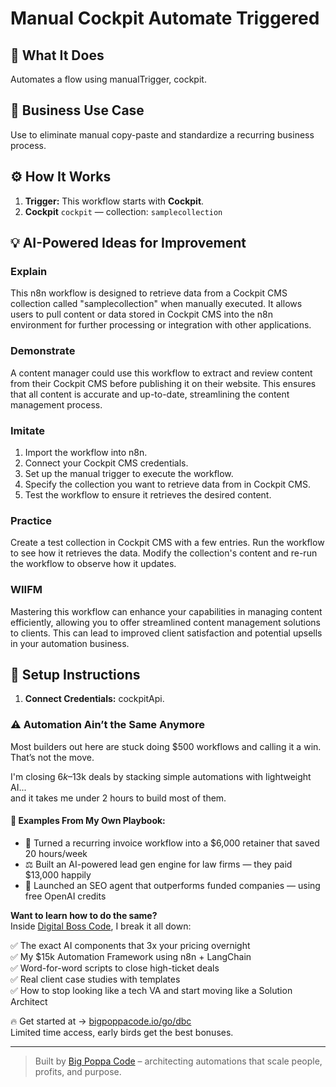 # Manual Cockpit Automate Triggered
  ## 🚀 What It Does
  Automates a flow using manualTrigger, cockpit.
  
  ## 💼 Business Use Case
  Use to eliminate manual copy-paste and standardize a recurring business process.
  
  ## ⚙️ How It Works
  1. **Trigger:** This workflow starts with **Cockpit**.
  2. **Cockpit** `cockpit` — collection: `samplecollection`
  
  ## 💡 AI-Powered Ideas for Improvement
  ### Explain
This n8n workflow is designed to retrieve data from a Cockpit CMS collection called "samplecollection" when manually executed. It allows users to pull content or data stored in Cockpit CMS into the n8n environment for further processing or integration with other applications.

### Demonstrate
A content manager could use this workflow to extract and review content from their Cockpit CMS before publishing it on their website. This ensures that all content is accurate and up-to-date, streamlining the content management process.

### Imitate
1. Import the workflow into n8n.
2. Connect your Cockpit CMS credentials.
3. Set up the manual trigger to execute the workflow.
4. Specify the collection you want to retrieve data from in Cockpit CMS.
5. Test the workflow to ensure it retrieves the desired content.

### Practice
Create a test collection in Cockpit CMS with a few entries. Run the workflow to see how it retrieves the data. Modify the collection's content and re-run the workflow to observe how it updates.

### WIIFM
Mastering this workflow can enhance your capabilities in managing content efficiently, allowing you to offer streamlined content management solutions to clients. This can lead to improved client satisfaction and potential upsells in your automation business.
  
  ## 🔧 Setup Instructions
  1. **Connect Credentials:** cockpitApi.
  
### ⚠️ Automation Ain’t the Same Anymore

Most builders out here are stuck doing $500 workflows and calling it a win.  
That’s not the move.  

I'm closing $6k–$13k deals by stacking simple automations with lightweight AI...  
and it takes me under 2 hours to build most of them.

#### 🧠 Examples From My Own Playbook:
- 🔁 Turned a recurring invoice workflow into a $6,000 retainer that saved 20 hours/week  
- ⚖️ Built an AI-powered lead gen engine for law firms — they paid $13,000 happily  
- 🚀 Launched an SEO agent that outperforms funded companies — using free OpenAI credits  

**Want to learn how to do the same?**  
Inside [Digital Boss Code](https://bigpoppacode.io/go/dbc), I break it all down:

✅ The exact AI components that 3x your pricing overnight  
✅ My $15k Automation Framework using n8n + LangChain  
✅ Word-for-word scripts to close high-ticket deals  
✅ Real client case studies with templates  
✅ How to stop looking like a tech VA and start moving like a Solution Architect  

🔥 Get started at → [bigpoppacode.io/go/dbc](https://bigpoppacode.io/go/dbc)  
Limited time access, early birds get the best bonuses.

---
> Built by [Big Poppa Code](https://bigpoppacode.io) – architecting automations that scale people, profits, and purpose.
  